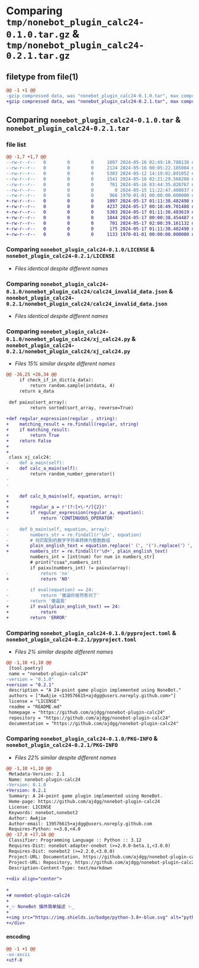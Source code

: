 # Comparing `tmp/nonebot_plugin_calc24-0.1.0.tar.gz` & `tmp/nonebot_plugin_calc24-0.2.1.tar.gz`

## filetype from file(1)

```diff
@@ -1 +1 @@
-gzip compressed data, was "nonebot_plugin_calc24-0.1.0.tar", max compression
+gzip compressed data, was "nonebot_plugin_calc24-0.2.1.tar", max compression
```

## Comparing `nonebot_plugin_calc24-0.1.0.tar` & `nonebot_plugin_calc24-0.2.1.tar`

### file list

```diff
@@ -1,7 +1,7 @@
--rw-r--r--   0        0        0     1097 2024-05-16 02:49:10.788138 nonebot_plugin_calc24-0.1.0/LICENSE
--rw-r--r--   0        0        0     2124 2024-05-16 00:05:22.185004 nonebot_plugin_calc24-0.1.0/nonebot_plugin_calc24/__init__.py
--rw-r--r--   0        0        0     5303 2024-05-12 14:19:02.891052 nonebot_plugin_calc24-0.1.0/nonebot_plugin_calc24/calc24_invalid_data.json
--rw-r--r--   0        0        0     1541 2024-05-16 02:21:29.568208 nonebot_plugin_calc24-0.1.0/nonebot_plugin_calc24/xj_calc24.py
--rw-r--r--   0        0        0      701 2024-05-16 03:44:35.820767 nonebot_plugin_calc24-0.1.0/pyproject.toml
--rw-r--r--   0        0        0        0 2024-05-15 11:22:47.408837 nonebot_plugin_calc24-0.1.0/README.md
--rw-r--r--   0        0        0      966 1970-01-01 00:00:00.000000 nonebot_plugin_calc24-0.1.0/PKG-INFO
+-rw-r--r--   0        0        0     1097 2024-05-17 01:11:38.482498 nonebot_plugin_calc24-0.2.1/LICENSE
+-rw-r--r--   0        0        0     4237 2024-05-17 00:18:49.701488 nonebot_plugin_calc24-0.2.1/nonebot_plugin_calc24/__init__.py
+-rw-r--r--   0        0        0     5303 2024-05-17 01:11:38.483619 nonebot_plugin_calc24-0.2.1/nonebot_plugin_calc24/calc24_invalid_data.json
+-rw-r--r--   0        0        0     1844 2024-05-17 00:00:38.454487 nonebot_plugin_calc24-0.2.1/nonebot_plugin_calc24/xj_calc24.py
+-rw-r--r--   0        0        0      701 2024-05-17 02:00:39.161132 nonebot_plugin_calc24-0.2.1/pyproject.toml
+-rw-r--r--   0        0        0      175 2024-05-17 01:11:38.482498 nonebot_plugin_calc24-0.2.1/README.md
+-rw-r--r--   0        0        0     1133 1970-01-01 00:00:00.000000 nonebot_plugin_calc24-0.2.1/PKG-INFO
```

### Comparing `nonebot_plugin_calc24-0.1.0/LICENSE` & `nonebot_plugin_calc24-0.2.1/LICENSE`

 * *Files identical despite different names*

### Comparing `nonebot_plugin_calc24-0.1.0/nonebot_plugin_calc24/calc24_invalid_data.json` & `nonebot_plugin_calc24-0.2.1/nonebot_plugin_calc24/calc24_invalid_data.json`

 * *Files identical despite different names*

### Comparing `nonebot_plugin_calc24-0.1.0/nonebot_plugin_calc24/xj_calc24.py` & `nonebot_plugin_calc24-0.2.1/nonebot_plugin_calc24/xj_calc24.py`

 * *Files 15% similar despite different names*

```diff
@@ -26,25 +26,34 @@
     if check_if_in_dict(a_data):
         return random.sample(intdata, 4) 
     return a_data
 
 def paixu(sort_array):
         return sorted(sort_array, reverse=True)
 
+def regular_expression(regular , string):
+    matching_result = re.findall(regular, string)
+    if matching_result:
+        return True
+    return False
+
+
 class xj_calc24:
-    def a_main(self):
+    def calc_a_main(self):
         return random_number_generator()
-    
-    
 
+    def calc_b_main(self, equation, array):
+
+        regular_a = r'(?:[+\-*/]{2})'
+        if regular_expression(regular_a, equation):
+            return 'CONTINUOUS_OPERATOR'
 
-    def b_main(self, equation, array):
-        numbers_str = re.findall(r'\d+', equation)
-        # 将匹配到的数字字符串转换为整数数组
+        plain_english_text = equation.replace('（', '(').replace('）', ')')
+        numbers_str = re.findall(r'\d+', plain_english_text)
         numbers_int = [int(num) for num in numbers_str]
         # print("csaa",numbers_int)
         if paixu(numbers_int) != paixu(array):
-            return 'no'
+            return 'NO'
     
-        if eval(equation) == 24:
-            return '傻逼你居然答对了'
-        return '傻逼我'
+        if eval(plain_english_text) == 24:
+            return
+        return 'ERROR'
```

### Comparing `nonebot_plugin_calc24-0.1.0/pyproject.toml` & `nonebot_plugin_calc24-0.2.1/pyproject.toml`

 * *Files 2% similar despite different names*

```diff
@@ -1,10 +1,10 @@
 [tool.poetry]
 name = "nonebot-plugin-calc24"
-version = "0.1.0"
+version = "0.2.1"
 description = "A 24-point game plugin implemented using NoneBot."
 authors = ["AwAjie <139576615+ajdgg@users.noreply.github.com>"]
 license = "LICENSE"
 readme = "README.md"
 homepage = "https://github.com/ajdgg/nonebot-plugin-calc24"
 repository = "https://github.com/ajdgg/nonebot-plugin-calc24"
 documentation = "https://github.com/ajdgg/nonebot-plugin-calc24"
```

### Comparing `nonebot_plugin_calc24-0.1.0/PKG-INFO` & `nonebot_plugin_calc24-0.2.1/PKG-INFO`

 * *Files 22% similar despite different names*

```diff
@@ -1,10 +1,10 @@
 Metadata-Version: 2.1
 Name: nonebot-plugin-calc24
-Version: 0.1.0
+Version: 0.2.1
 Summary: A 24-point game plugin implemented using NoneBot.
 Home-page: https://github.com/ajdgg/nonebot-plugin-calc24
 License: LICENSE
 Keywords: nonebot,nonebot2
 Author: AwAjie
 Author-email: 139576615+ajdgg@users.noreply.github.com
 Requires-Python: >=3.8,<4.0
@@ -17,8 +17,16 @@
 Classifier: Programming Language :: Python :: 3.12
 Requires-Dist: nonebot-adapter-onebot (>=2.0.0-beta.1,<3.0.0)
 Requires-Dist: nonebot2 (>=2.2.0,<3.0.0)
 Project-URL: Documentation, https://github.com/ajdgg/nonebot-plugin-calc24
 Project-URL: Repository, https://github.com/ajdgg/nonebot-plugin-calc24
 Description-Content-Type: text/markdown
 
+<div align="center">
 
+
+# nonebot-plugin-calc24
+
+_✨ NoneBot 插件简单描述 ✨_
+
+<img src="https://img.shields.io/badge/python-3.8+-blue.svg" alt="python">
+</div>
```

#### encoding

```diff
@@ -1 +1 @@
-us-ascii
+utf-8
```

